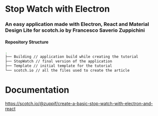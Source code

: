# Stop Watch with Electron
### An easy application made with Electron, React and Material Design Lite for scotch.io by Francesco Saverio Zuppichini
#### Repository Structure

```bash
.
├── Building // application build while creating the tutorial
├── StopWatch // final version of the application
├── Template // initial template for the tutorial
└── scotch.io // all the files used to create the article
```

# Documentation

https://scotch.io/@zuppif/create-a-basic-stop-watch-with-electron-and-react
